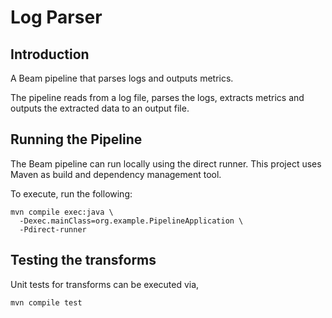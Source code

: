 # Log Parser

## Introduction

A Beam pipeline that parses logs and outputs metrics.

The pipeline reads from a log file, parses the logs, extracts metrics and outputs the extracted data to an output file.

## Running the Pipeline

The Beam pipeline can run locally using the direct runner. This project uses Maven as build and dependency management
tool.

To execute, run the following:

```shell
mvn compile exec:java \
  -Dexec.mainClass=org.example.PipelineApplication \ 
  -Pdirect-runner
```

## Testing the transforms

Unit tests for transforms can be executed via,

```shell
mvn compile test
```
